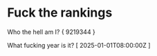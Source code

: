 # Fuck the rankings

Who the hell am I?
{ 9219344 }

What fucking year is it?
[ 2025-01-01T08:00:00Z ]

